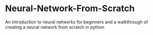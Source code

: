 # Neural-Network-From-Scratch
An introduction to neural networks for beginners and a walkthrough of creating a neural network from scratch in python
